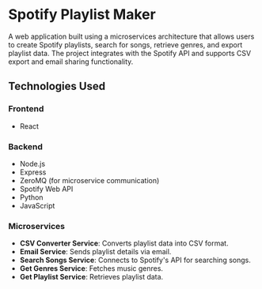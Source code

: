# Spotify Playlist Maker

A web application built using a microservices architecture that allows users to create Spotify playlists, search for songs, retrieve genres, and export playlist data. The project integrates with the Spotify API and supports CSV export and email sharing functionality.

## Technologies Used

### Frontend
- React

### Backend
- Node.js
- Express
- ZeroMQ (for microservice communication)
- Spotify Web API
- Python
- JavaScript

### Microservices
- **CSV Converter Service**: Converts playlist data into CSV format.
- **Email Service**: Sends playlist details via email.
- **Search Songs Service**: Connects to Spotify's API for searching songs.
- **Get Genres Service**: Fetches music genres.
- **Get Playlist Service**: Retrieves playlist data.
